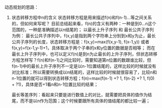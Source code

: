 动态规划的思路：
1. 状态转移方程中n的含义
    状态转移方程是用来描述f(n)和f(n-1)...等之间关系的，但如何来写呢？
    目前总结起来看，f(n)的含义有两种：一种是到0...n这个范围的，一种是准确描述以n结尾的；
    以最长上升子序列 和 最长公共子序列为例：
    最长公共子序列中，f(x,y)是指到两个字符串上分别到x和y为止，最长公共子序列的长度，状态转移方程是：f(x,y)=max(f(x,y-1), f(x-1,y)) 或者 f(x,y)=f(x-1,y-1)+1，具体取决于两个子串的x和y位置的数据是否相等；
    而在最长上升子序列中，也可以定义f(n)是到n为止最长的上升子序列，但状态转移方程怎样写？f(n)和f(n-1)之间比较时，需要知道第n位置的数跟谁比较，但f(n-1)中的最长上升子序列不一定是以n-1位置结尾的，这样比较的时候就没有对比标准；所以需要转换成以n结尾的，这样比较的时候就很容易了，比较n和n-1位置的就可以得到状态转移方程；f(n)=max(f(n-1) +? 1, f(n-2) +? 1, f(0) + ?1)，具体是否+1看n和n-1位置比较的结果；
    
    最长等差序列：看起来只要是进行数值上的对比，就需要把具体的值作为结尾，而不是以n作为范围；这个时候要跟所有具体的值结尾的都比较一遍；

    
